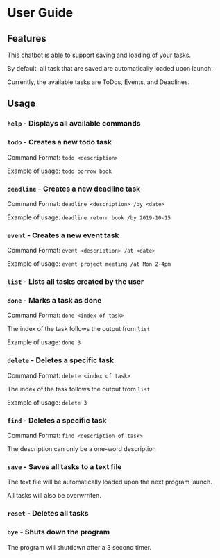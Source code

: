 # User Guide

## Features

This chatbot is able to support saving and loading of your tasks.

By default, all task that are saved are automatically loaded upon launch.

Currently, the available tasks are ToDos, Events, and Deadlines.

## Usage

### `help` - Displays all available commands

### `todo` - Creates a new todo task

Command Format: `todo <description>`

Example of usage: `todo borrow book`

### `deadline` - Creates a new deadline task

Command Format: `deadline <description> /by <date>`

Example of usage: `deadline return book /by 2019-10-15`

### `event` - Creates a new event task

Command Format: `event <description> /at <date>`

Example of usage: `event project meeting /at Mon 2-4pm`

### `list` - Lists all tasks created by the user

### `done` - Marks a task as done

Command Format: `done <index of task>`

The index of the task follows the output from `list`

Example of usage: `done 3`

### `delete` - Deletes a specific task

Command Format: `delete <index of task>`

The index of the task follows the output from `list`

Example of usage: `delete 3`

### `find` - Deletes a specific task

Command Format: `find <description of task>`

The description can only be a one-word description

### `save` - Saves all tasks to a text file

The text file will be automatically loaded upon the next program launch.

All tasks will also be overwrriten.

### `reset` - Deletes all tasks

### `bye` - Shuts down the program

The program will shutdown after a 3 second timer.
